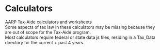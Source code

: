 # Calculators
AARP Tax-Aide calculators and worksheets
<br />Some aspects of tax law in these calculators may be missing because they are out of scope for the Tax-Aide program.
<br />Most calculators require federal or state data js files, residing in a Tax_Data directory for the current + past 4 years.
